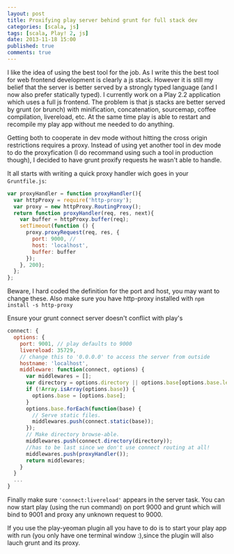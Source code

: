 ```yaml
---
layout: post
title: Proxifying play server behind grunt for full stack dev
categories: [scala, js]
tags: [scala, Play! 2, js]
date: 2013-11-18 15:00
published: true
comments: true
---
```


I like the idea of using the best tool for the job. As I write this the best tool for web frontend development is clearly a js stack. However it is still my belief that the server is better served by a strongly typed language (and I now also prefer statically typed). I currently work on a Play 2.2 application which uses a full js frontend. The problem is that js stacks are better served by grunt (or brunch) with  minification, concatenation, sourcemap, coffee compilation, livereload, etc. At the same time play is able to restart and recompile my play app without me needed to do anything. 

Getting both to cooperate in dev mode without hitting the cross origin restrictions requires a proxy. Instead of using yet another tool in dev mode to do the proxyfication (I do recommand using such a tool in production though), I decided to have grunt proxify requests he wasn't able to handle. 

It all starts with writing a quick proxy handler wich goes in your `Gruntfile.js`:
```js
var proxyHandler = function proxyHandler(){
  var httpProxy = require('http-proxy');
  var proxy = new httpProxy.RoutingProxy();
  return function proxyHandler(req, res, next){
    var buffer = httpProxy.buffer(req);
    setTimeout(function () {
      proxy.proxyRequest(req, res, {
        port: 9000, //
        host: 'localhost',
        buffer: buffer
      });
    }, 200);
  };
};
```
Beware, I hard coded the definition for the port and host, you may want to change these. Also make sure you have http-proxy installed with `npm install -s http-proxy`

Ensure your grunt connect server doesn't conflict with play's 

```js
connect: {
  options: {
    port: 9001, // play defaults to 9000
    livereload: 35729,
    // change this to '0.0.0.0' to access the server from outside
    hostname: 'localhost',
    middleware: function(connect, options) {
      var middlewares = [];
      var directory = options.directory || options.base[options.base.length - 1];
      if (!Array.isArray(options.base)) {
        options.base = [options.base];  
      }
      options.base.forEach(function(base) {
        // Serve static files.
        middlewares.push(connect.static(base));
      });
      // Make directory browse-able.
      middlewares.push(connect.directory(directory));
      //has to be last since we don't use connect routing at all!
      middlewares.push(proxyHandler()); 
      return middlewares;
    } 
  }
  ...
}
```

Finally make sure `'connect:livereload'` appears in the server task. You can now start play (using the run command) on port 9000 and grunt which will bind to 9001 and proxy any unknown request to 9000.

If you use the play-yeoman plugin all you have to do is to start your play app with run (you only have one terminal window :),since the plugin will also lauch grunt and its proxy. 